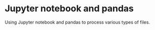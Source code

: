 # Jupyter notebook and pandas 

Using Jupyter notebook and pandas to process various types of files.
